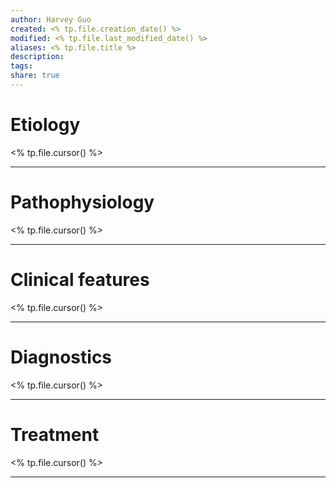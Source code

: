 ```yaml
---
author: Harvey Guo
created: <% tp.file.creation_date() %>
modified: <% tp.file.last_modified_date() %>
aliases: <% tp.file.title %>
description:
tags:
share: true
---
```

# Etiology
<% tp.file.cursor() %>

---
# Pathophysiology
<% tp.file.cursor() %>

---
# Clinical features
<% tp.file.cursor() %>

---
# Diagnostics
<% tp.file.cursor() %>

---
# Treatment
<% tp.file.cursor() %>

---
